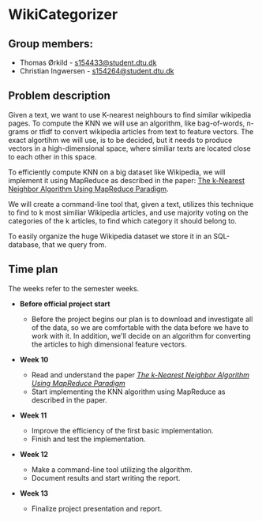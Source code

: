 # WikiCategorizer

## Group members:
* Thomas Ørkild - s154433@student.dtu.dk
* Christian Ingwersen - s154264@student.dtu.dk


## Problem description
Given a text, we want to use K-nearest neighbours to find similar wikipedia pages. To compute the KNN we will use an algorithm, like bag-of-words, n-grams or tfidf to convert wikipedia articles from text to feature vectors. The exact algortihm we will use, is to be decided, but it needs to produce vectors in a high-dimensional space, where similiar texts are located close to each other in this space.

To efficiently compute KNN on a big dataset like Wikipedia, we will implement it using MapReduce as described in the paper: [The k-Nearest Neighbor Algorithm Using MapReduce Paradigm](http://ijssst.info/Vol-15/No-3/data/3857a513.pdf).

We will create a command-line tool that, given a text, utilizes this technique to find to k most similiar Wikipedia articles, and use majority voting on the categories of the k articles, to find which category it should belong to.

To easily organize the huge Wikipedia dataset we store it in an SQL-database, that we query from.


## Time plan
The weeks refer to the semester weeks. 

- **Before official project start**
  - Before the project begins our plan is to download and investigate all of the data, so we are comfortable with the data before we have to work with it. In addition, we'll decide on an algorithm for converting the articles to high dimensional feature vectors.
  
- **Week 10**
  - Read and understand the paper [*The k-Nearest Neighbor Algorithm Using MapReduce Paradigm*](<http://ijssst.info/Vol-15/No-3/data/3857a513.pdf>)
  - Start implementing the KNN algorithm using MapReduce as described in the paper.
  
- **Week 11**
  - Improve the efficiency of the first basic implementation.
  - Finish and test the implementation.
  
- **Week 12**
  - Make a command-line tool utilizing the algorithm.
  - Document results and start writing the report.
  
- **Week 13**
  - Finalize project presentation and report. 
